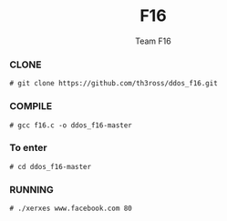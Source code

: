 <h1 align="center">F16</h1>
<p align="center">
  Team F16
</p>

### CLONE
```
# git clone https://github.com/th3ross/ddos_f16.git
```

### COMPILE
```
# gcc f16.c -o ddos_f16-master
```
### To enter

 ```
# cd ddos_f16-master
```
 
### RUNNING
```
# ./xerxes www.facebook.com 80
```
